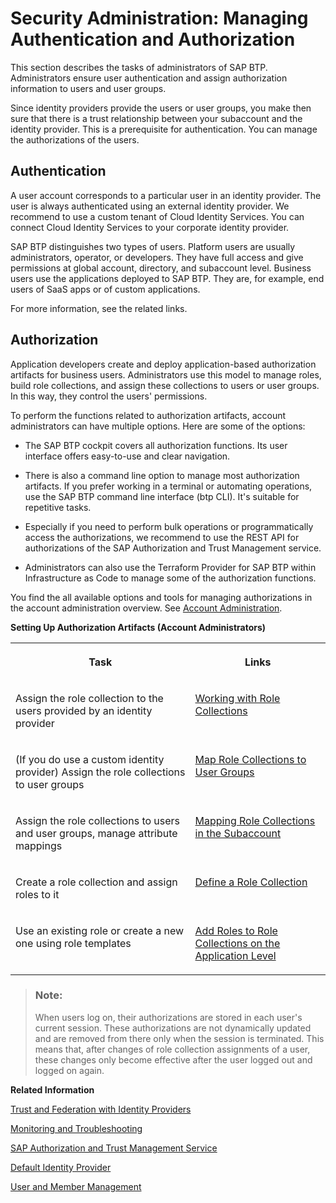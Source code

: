 <!-- loio1ff47b2d980e43a6b2ce294352333708 -->

# Security Administration: Managing Authentication and Authorization

This section describes the tasks of administrators of SAP BTP. Administrators ensure user authentication and assign authorization information to users and user groups.

Since identity providers provide the users or user groups, you make then sure that there is a trust relationship between your subaccount and the identity provider. This is a prerequisite for authentication. You can manage the authorizations of the users.



<a name="loio1ff47b2d980e43a6b2ce294352333708__section_cdg_gdj_kbb"/>

## Authentication

A user account corresponds to a particular user in an identity provider. The user is always authenticated using an external identity provider. We recommend to use a custom tenant of Cloud Identity Services. You can connect Cloud Identity Services to your corporate identity provider.

SAP BTP distinguishes two types of users. Platform users are usually administrators, operator, or developers. They have full access and give permissions at global account, directory, and subaccount level. Business users use the applications deployed to SAP BTP. They are, for example, end users of SaaS apps or of custom applications.

For more information, see the related links.



<a name="loio1ff47b2d980e43a6b2ce294352333708__section_th2_hdj_kbb"/>

## Authorization

Application developers create and deploy application-based authorization artifacts for business users. Administrators use this model to manage roles, build role collections, and assign these collections to users or user groups. In this way, they control the users' permissions.

To perform the functions related to authorization artifacts, account administrators can have multiple options. Here are some of the options:

-   The SAP BTP cockpit covers all authorization functions. Its user interface offers easy-to-use and clear navigation.

-   There is also a command line option to manage most authorization artifacts. If you prefer working in a terminal or automating operations, use the SAP BTP command line interface \(btp CLI\). It's suitable for repetitive tasks.

-   Especially if you need to perform bulk operations or programmatically access the authorizations, we recommend to use the REST API for authorizations of the SAP Authorization and Trust Management service.

-   Administrators can also use the Terraform Provider for SAP BTP within Infrastructure as Code to manage some of the authorization functions.


You find the all available options and tools for managing authorizations in the account administration overview. See [Account Administration](account-administration-5d62ec8.md).

**Setting Up Authorization Artifacts \(Account Administrators\)**


<table>
<tr>
<th valign="top">

Task

</th>
<th valign="top">

Links

</th>
</tr>
<tr>
<td valign="top">

Assign the role collection to the users provided by an identity provider

</td>
<td valign="top">

[Working with Role Collections](working-with-role-collections-393ea0b.md) 

</td>
</tr>
<tr>
<td valign="top">

\(If you do use a custom identity provider\) Assign the role collections to user groups

</td>
<td valign="top">

[Map Role Collections to User Groups](map-role-collections-to-user-groups-51acfc8.md) 

</td>
</tr>
<tr>
<td valign="top">

Assign the role collections to users and user groups, manage attribute mappings

</td>
<td valign="top">

[Mapping Role Collections in the Subaccount](mapping-role-collections-in-the-subaccount-9e1bf57.md) 

</td>
</tr>
<tr>
<td valign="top">

Create a role collection and assign roles to it

</td>
<td valign="top">

[Define a Role Collection](define-a-role-collection-4b20383.md) 

</td>
</tr>
<tr>
<td valign="top">

Use an existing role or create a new one using role templates

</td>
<td valign="top">

[Add Roles to Role Collections on the Application Level](add-roles-to-role-collections-on-the-application-level-7596a0b.md) 

</td>
</tr>
</table>

> ### Note:  
> When users log on, their authorizations are stored in each user's current session. These authorizations are not dynamically updated and are removed from there only when the session is terminated. This means that, after changes of role collection assignments of a user, these changes only become effective after the user logged out and logged on again.

**Related Information**  


[Trust and Federation with Identity Providers](trust-and-federation-with-identity-providers-cb1bc8f.md "When setting up accounts you need to assign users. While we provide you with your first users from the default identity provider to get you started, your organization has identity providers that you want to integrate.")

[Monitoring and Troubleshooting](../60-security/monitoring-and-troubleshooting-1b3e89e.md "This section provides information on troubleshooting-related activities for the SAP Authorization and Trust Management service in the Cloud Foundry environment.")

[SAP Authorization and Trust Management Service](../60-security/sap-authorization-and-trust-management-service-6373bb7.md "The global account and subaccounts get their users from identity providers. Administrators make sure that users can only access their dedicated subaccount by making sure that there is a dedicated trust relationship only between the identity providers and the respective subaccounts. Developers configure and deploy application-based security artifacts containing authorizations, and administrators assign these authorizations using the SAP BTP cockpit.")

[Default Identity Provider](default-identity-provider-d6a8db7.md "SAP ID service is the default identity provider for both platform users and business users (in applications) at SAP BTP. You can start using it without further configuration.")

[User and Member Management](../10-concepts/user-and-member-management-cc1c676.md "On SAP BTP, user management takes place at all levels from global account to environment. There are different types of users, such as depending on their roles in the company.")

